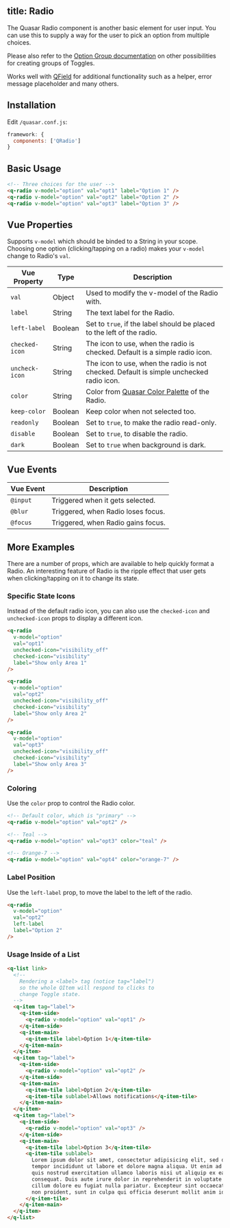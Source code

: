 title: Radio
---
The Quasar Radio component is another basic element for user input. You can use this to supply a way for the user to pick an option from multiple choices.
<input type="hidden" data-fullpage-demo="forms/radio">

Please also refer to the [Option Group documentation](/components/option-group.html) on other possibilities for creating groups of Toggles.

Works well with [QField](/components/field.html) for additional functionality such as a helper, error message placeholder and many others.

## Installation
Edit `/quasar.conf.js`:
```js
framework: {
  components: ['QRadio']
}
```

## Basic Usage

``` html
<!-- Three choices for the user -->
<q-radio v-model="option" val="opt1" label="Option 1" />
<q-radio v-model="option" val="opt2" label="Option 2" />
<q-radio v-model="option" val="opt3" label="Option 3" />
```

## Vue Properties
Supports `v-model` which should be binded to a String in your scope. Choosing one option (clicking/tapping on a radio) makes your `v-model` change to Radio's `val`.

| Vue Property | Type | Description |
| --- | --- | --- |
| `val` | Object  | Used to modify the v-model of the Radio with. |
| `label` | String | The text label for the Radio. |
| `left-label` | Boolean | Set to `true`, if the label should be placed to the left of the radio. |
| `checked-icon` | String | The icon to use, when the radio is checked. Default is a simple radio icon. |
| `uncheck-icon` | String | The icon to use, when the radio is not checked. Default is simple unchecked radio icon. |
| `color` | String | Color from [Quasar Color Palette](/components/color-palette.html) of the Radio. |
| `keep-color` | Boolean | Keep color when not selected too. |
| `readonly` | Boolean | Set to `true`, to make the radio read-only. |
| `disable` | Boolean | Set to `true`, to disable the radio. |
| `dark` | Boolean | Set to `true` when background is dark. |

## Vue Events
| Vue Event | Description |
| --- | --- |
| `@input` | Triggered when it gets selected. |
| `@blur` | Triggered, when Radio loses focus. |
| `@focus` | Triggered, when Radio gains focus. |

## More Examples
There are a number of props, which are available to help quickly format a Radio. An interesting feature of Radio is the ripple effect that user gets when clicking/tapping on it to change its state.

### Specific State Icons
Instead of the default radio icon, you can also use the `checked-icon` and `unchecked-icon` props to display a different icon.

```html
<q-radio
  v-model="option"
  val="opt1"
  unchecked-icon="visibility_off"
  checked-icon="visibility"
  label="Show only Area 1"
/>

<q-radio
  v-model="option"
  val="opt2"
  unchecked-icon="visibility_off"
  checked-icon="visibility"
  label="Show only Area 2"
/>

<q-radio
  v-model="option"
  val="opt3"
  unchecked-icon="visibility_off"
  checked-icon="visibility"
  label="Show only Area 3"
/>
```

### Coloring
Use the `color` prop to control the Radio color.

``` html
<!-- Default color, which is "primary" -->
<q-radio v-model="option" val="opt2" />

<!-- Teal -->
<q-radio v-model="option" val="opt3" color="teal" />

<!-- Orange-7 -->
<q-radio v-model="option" val="opt4" color="orange-7" />
```

### Label Position
Use the `left-label` prop, to move the label to the left of the radio.

```html
<q-radio
  v-model="option"
  val="opt2"
  left-label
  label="Option 2"
/>
```

### Usage Inside of a List

``` html
<q-list link>
  <!--
    Rendering a <label> tag (notice tag="label")
    so the whole QItem will respond to clicks to
    change Toggle state.
  -->
  <q-item tag="label">
    <q-item-side>
      <q-radio v-model="option" val="opt1" />
    </q-item-side>
    <q-item-main>
      <q-item-tile label>Option 1</q-item-tile>
    </q-item-main>
  </q-item>
  <q-item tag="label">
    <q-item-side>
      <q-radio v-model="option" val="opt2" />
    </q-item-side>
    <q-item-main>
      <q-item-tile label>Option 2</q-item-tile>
      <q-item-tile sublabel>Allows notifications</q-item-tile>
    </q-item-main>
  </q-item>
  <q-item tag="label">
    <q-item-side>
      <q-radio v-model="option" val="opt3" />
    </q-item-side>
    <q-item-main>
      <q-item-tile label>Option 3</q-item-tile>
      <q-item-tile sublabel>
        Lorem ipsum dolor sit amet, consectetur adipisicing elit, sed do eiusmod
        tempor incididunt ut labore et dolore magna aliqua. Ut enim ad minim veniam,
        quis nostrud exercitation ullamco laboris nisi ut aliquip ex ea commodo
        consequat. Duis aute irure dolor in reprehenderit in voluptate velit esse
        cillum dolore eu fugiat nulla pariatur. Excepteur sint occaecat cupidatat
        non proident, sunt in culpa qui officia deserunt mollit anim id est laborum.
      </q-item-tile>
    </q-item-main>
  </q-item>
</q-list>
```
